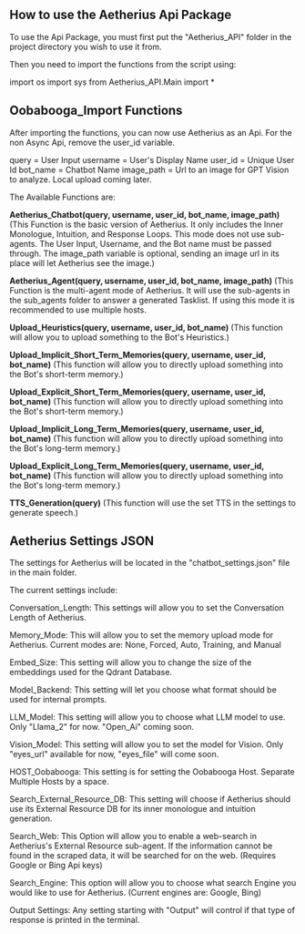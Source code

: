## How to use the Aetherius Api Package

To use the Api Package, you must first put the "Aetherius_API" folder in the project directory you wish to use it from.

Then you need to import the functions from the script using:

import os
import sys
from Aetherius_API.Main import *






## Oobabooga_Import Functions

After importing the functions, you can now use Aetherius as an Api.
For the non Async Api, remove the user_id variable.

query = User Input
username = User's Display Name
user_id = Unique User Id
bot_name = Chatbot Name
image_path = Url to an image for GPT Vision to analyze. Local upload coming later.

The Available Functions are:

**Aetherius_Chatbot(query, username, user_id, bot_name, image_path)**
(This Function is the basic version of Aetherius.  It only includes the Inner Monologue, Intuition, and Response Loops.  This mode does not use sub-agents.  The User Input, Username, and the Bot name must be passed through.  The image_path variable is optional, sending an image url in its place will let Aetherius see the image.)

**Aetherius_Agent(query, username, user_id, bot_name, image_path)**
(This Function is the multi-agent mode of Aetherius.  It will use the sub-agents in the sub_agents folder to answer a generated Tasklist.  If using this mode it is recommended to use multiple hosts.

**Upload_Heuristics(query, username, user_id, bot_name)**
(This function will allow you to upload something to the Bot's Heuristics.)

**Upload_Implicit_Short_Term_Memories(query, username, user_id, bot_name)**
(This function will allow you to directly upload something into the Bot's short-term memory.)

**Upload_Explicit_Short_Term_Memories(query, username, user_id, bot_name)**
(This function will allow you to directly upload something into the Bot's short-term memory.)

**Upload_Implicit_Long_Term_Memories(query, username, user_id, bot_name)**
(This function will allow you to directly upload something into the Bot's long-term memory.)

**Upload_Explicit_Long_Term_Memories(query, username, user_id, bot_name)**
(This function will allow you to directly upload something into the Bot's long-term memory.)

**TTS_Generation(query)**
(This function will use the set TTS in the settings to generate speech.)


## Aetherius Settings JSON

The settings for Aetherius will be located in the "chatbot_settings.json" file in the main folder.

The current settings include: 

Conversation_Length: This settings will allow you to set the Conversation Length of Aetherius.

Memory_Mode: This will allow you to set the memory upload mode for Aetherius.  Current modes are: None, Forced, Auto, Training, and Manual

Embed_Size: This setting will allow you to change the size of the embeddings used for the Qdrant Database.

Model_Backend: This setting will let you choose what format should be used for internal prompts.

LLM_Model: This setting will allow you to choose what LLM model to use.  Only "Llama_2" for now.  "Open_Ai" coming soon.

Vision_Model: This setting will allow you to set the model for Vision.  Only "eyes_url" available for now, "eyes_file" will come soon.

HOST_Oobabooga: This setting is for setting the Oobabooga Host.  Separate Multiple Hosts by a space.

Search_External_Resource_DB: This setting will choose if Aetherius should use its External Resource DB for its inner monologue and intuition generation.

Search_Web: This Option will allow you to enable a web-search in Aetherius's External Resource sub-agent.  If the information cannot be found in the scraped data, it will be searched for on the web. (Requires Google or Bing Api keys)

Search_Engine: This option will allow you to choose what search Engine you would like to use for Aetherius. (Current engines are: Google, Bing)

Output Settings: Any setting starting with "Output" will control if that type of response is printed in the terminal.